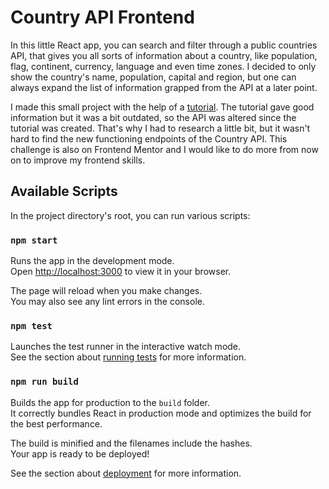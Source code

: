 # Country API Frontend

In this little React app, you can search and filter through a public countries API, that gives you all sorts of information about a country, like population, flag, continent, currency, language and even time zones. I decided to only show the country's name, population, capital and region, but one can always expand the list of information grapped from the API at a later point.

I made this small project with the help of a [tutorial](https://www.freecodecamp.org/news/search-and-filter-component-in-reactjs/). The tutorial gave good information but it was a bit outdated, so the API was altered since the tutorial was created. That's why I had to research a little bit, but it wasn't hard to find the new functioning endpoints of the Country API. This challenge is also on Frontend Mentor and I would like to do more from now on to improve my frontend skills.

## Available Scripts

In the project directory's root, you can run various scripts:

### `npm start`

Runs the app in the development mode.\
Open [http://localhost:3000](http://localhost:3000) to view it in your browser.

The page will reload when you make changes.\
You may also see any lint errors in the console.

### `npm test`

Launches the test runner in the interactive watch mode.\
See the section about [running tests](https://facebook.github.io/create-react-app/docs/running-tests) for more information.

### `npm run build`

Builds the app for production to the `build` folder.\
It correctly bundles React in production mode and optimizes the build for the best performance.

The build is minified and the filenames include the hashes.\
Your app is ready to be deployed!

See the section about [deployment](https://facebook.github.io/create-react-app/docs/deployment) for more information.

